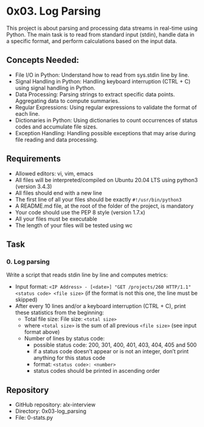 # 0x03. Log Parsing

This project is about parsing and processing data streams in real-time using Python. The main task is to read from standard input (stdin), handle data in a specific format, and perform calculations based on the input data.

## Concepts Needed:

- File I/O in Python: Understand how to read from sys.stdin line by line.
- Signal Handling in Python: Handling keyboard interruption (CTRL + C) using signal handling in Python.
- Data Processing: Parsing strings to extract specific data points. Aggregating data to compute summaries.
- Regular Expressions: Using regular expressions to validate the format of each line.
- Dictionaries in Python: Using dictionaries to count occurrences of status codes and accumulate file sizes.
- Exception Handling: Handling possible exceptions that may arise during file reading and data processing.

## Requirements

- Allowed editors: vi, vim, emacs
- All files will be interpreted/compiled on Ubuntu 20.04 LTS using python3 (version 3.4.3)
- All files should end with a new line
- The first line of all your files should be exactly `#!/usr/bin/python3`
- A README.md file, at the root of the folder of the project, is mandatory
- Your code should use the PEP 8 style (version 1.7.x)
- All your files must be executable
- The length of your files will be tested using wc

## Task

### 0. Log parsing

Write a script that reads stdin line by line and computes metrics:

- Input format: `<IP Address> - [<date>] "GET /projects/260 HTTP/1.1" <status code> <file size>` (if the format is not this one, the line must be skipped)
- After every 10 lines and/or a keyboard interruption (CTRL + C), print these statistics from the beginning:
  - Total file size: File size: `<total size>`
  - where `<total size>` is the sum of all previous `<file size>` (see input format above)
  - Number of lines by status code:
    - possible status code: 200, 301, 400, 401, 403, 404, 405 and 500
    - if a status code doesn’t appear or is not an integer, don’t print anything for this status code
    - format: `<status code>: <number>`
    - status codes should be printed in ascending order

## Repository

- GitHub repository: alx-interview
- Directory: 0x03-log_parsing
- File: 0-stats.py
